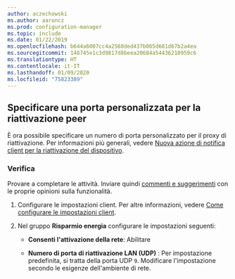 ```yaml
---
author: aczechowski
ms.author: aaroncz
ms.prod: configuration-manager
ms.topic: include
ms.date: 01/22/2019
ms.openlocfilehash: b644a6007cc4a2568ded437b065d681d67b2a4ea
ms.sourcegitcommit: 148745e1c3d9817d8beea20684a54436210959c6
ms.translationtype: HT
ms.contentlocale: it-IT
ms.lasthandoff: 01/09/2020
ms.locfileid: "75823389"
---
```

## <a name="bkmk_sleep"></a> Specificare una porta personalizzata per la riattivazione peer
<!--3605925-->

È ora possibile specificare un numero di porta personalizzato per il proxy di riattivazione. Per informazioni più generali, vedere [Nuova azione di notifica client per la riattivazione del dispositivo](/sccm/core/get-started/capabilities-in-technical-preview-1810#bkmk_wakeup).


### <a name="try-it-out"></a>Verifica

Provare a completare le attività. Inviare quindi [commenti e suggerimenti](/sccm/core/understand/find-help#product-feedback) con le proprie opinioni sulla funzionalità.

1. Configurare le impostazioni client. Per altre informazioni, vedere [Come configurare le impostazioni client](/sccm/core/clients/deploy/configure-client-settings).  

2. Nel gruppo **Risparmio energia** configurare le impostazioni seguenti:  

    - **Consenti l'attivazione della rete**: Abilitare  

    - **Numero di porta di riattivazione LAN (UDP)** : Per impostazione predefinita, si tratta della porta UDP `9`. Modificare l'impostazione secondo le esigenze dell'ambiente di rete.  

